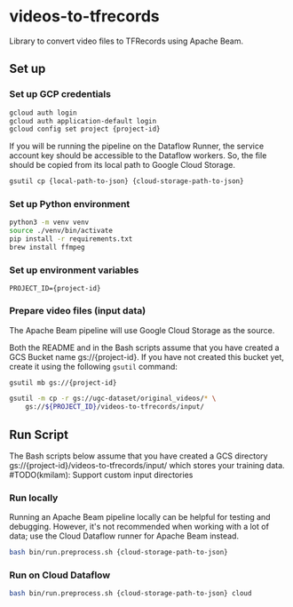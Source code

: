 # videos-to-tfrecords
Library to convert video files to TFRecords using Apache Beam.

## Set up
### Set up GCP credentials
```bash
gcloud auth login
gcloud auth application-default login
gcloud config set project {project-id}
```
If you will be running the pipeline on the Dataflow Runner, the service account key should be accessible to the Dataflow workers. So, the file should be copied from its local path to Google Cloud Storage.
```bash
gsutil cp {local-path-to-json} {cloud-storage-path-to-json}
```
### Set up Python environment
```bash
python3 -m venv venv
source ./venv/bin/activate
pip install -r requirements.txt
brew install ffmpeg
```

### Set up environment variables
```
PROJECT_ID={project-id}
```

### Prepare video files (input data)
The Apache Beam pipeline will use Google Cloud Storage as the source.

Both the README and in the Bash scripts assume that you have created a GCS Bucket name gs://{project-id}. If you have not created this bucket yet, create it using the following `gsutil` command:

```bash
gsutil mb gs://{project-id}
```

```bash
gsutil -m cp -r gs://ugc-dataset/original_videos/* \
    gs://${PROJECT_ID}/videos-to-tfrecords/input/
```


## Run Script
The Bash scripts below assume that you have created a GCS directory gs://{project-id}/videos-to-tfrecords/input/ which stores your training data.
#TODO(kmilam): Support custom input directories

### Run locally
Running an Apache Beam pipeline locally can be helpful for testing and debugging. However, it's not recommended when working with a lot of data; use the Cloud Dataflow runner for Apache Beam instead.
```bash
bash bin/run.preprocess.sh {cloud-storage-path-to-json}
```

### Run on Cloud Dataflow
```bash
bash bin/run.preprocess.sh {cloud-storage-path-to-json} cloud
```
